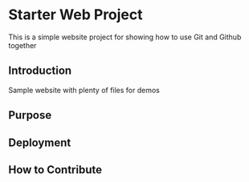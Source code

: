 # Starter Web Project

This is a simple website project for showing
how to use Git and Github together

## Introduction

Sample website with plenty of files for demos

## Purpose

## Deployment

## How to Contribute